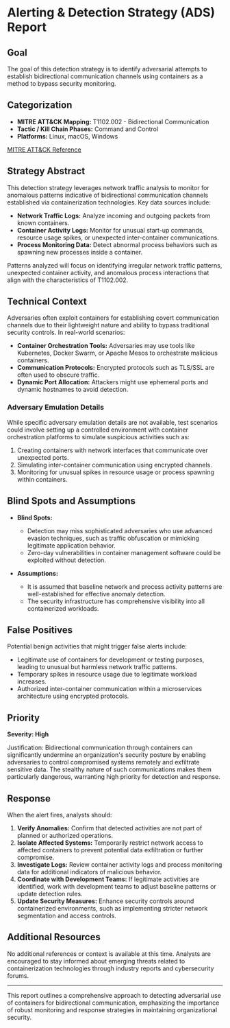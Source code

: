 # Alerting & Detection Strategy (ADS) Report

## Goal
The goal of this detection strategy is to identify adversarial attempts to establish bidirectional communication channels using containers as a method to bypass security monitoring.

## Categorization
- **MITRE ATT&CK Mapping:** T1102.002 - Bidirectional Communication
- **Tactic / Kill Chain Phases:** Command and Control
- **Platforms:** Linux, macOS, Windows

[MITRE ATT&CK Reference](https://attack.mitre.org/techniques/T1102/002)

## Strategy Abstract
This detection strategy leverages network traffic analysis to monitor for anomalous patterns indicative of bidirectional communication channels established via containerization technologies. Key data sources include:

- **Network Traffic Logs:** Analyze incoming and outgoing packets from known containers.
- **Container Activity Logs:** Monitor for unusual start-up commands, resource usage spikes, or unexpected inter-container communications.
- **Process Monitoring Data:** Detect abnormal process behaviors such as spawning new processes inside a container.

Patterns analyzed will focus on identifying irregular network traffic patterns, unexpected container activity, and anomalous process interactions that align with the characteristics of T1102.002.

## Technical Context
Adversaries often exploit containers for establishing covert communication channels due to their lightweight nature and ability to bypass traditional security controls. In real-world scenarios:

- **Container Orchestration Tools:** Adversaries may use tools like Kubernetes, Docker Swarm, or Apache Mesos to orchestrate malicious containers.
- **Communication Protocols:** Encrypted protocols such as TLS/SSL are often used to obscure traffic.
- **Dynamic Port Allocation:** Attackers might use ephemeral ports and dynamic hostnames to avoid detection.

### Adversary Emulation Details
While specific adversary emulation details are not available, test scenarios could involve setting up a controlled environment with container orchestration platforms to simulate suspicious activities such as:

1. Creating containers with network interfaces that communicate over unexpected ports.
2. Simulating inter-container communication using encrypted channels.
3. Monitoring for unusual spikes in resource usage or process spawning within containers.

## Blind Spots and Assumptions
- **Blind Spots:**
  - Detection may miss sophisticated adversaries who use advanced evasion techniques, such as traffic obfuscation or mimicking legitimate application behavior.
  - Zero-day vulnerabilities in container management software could be exploited without detection.

- **Assumptions:**
  - It is assumed that baseline network and process activity patterns are well-established for effective anomaly detection.
  - The security infrastructure has comprehensive visibility into all containerized workloads.

## False Positives
Potential benign activities that might trigger false alerts include:

- Legitimate use of containers for development or testing purposes, leading to unusual but harmless network traffic patterns.
- Temporary spikes in resource usage due to legitimate workload increases.
- Authorized inter-container communication within a microservices architecture using encrypted protocols.

## Priority
**Severity: High**

Justification:
Bidirectional communication through containers can significantly undermine an organization's security posture by enabling adversaries to control compromised systems remotely and exfiltrate sensitive data. The stealthy nature of such communications makes them particularly dangerous, warranting high priority for detection and response.

## Response
When the alert fires, analysts should:

1. **Verify Anomalies:** Confirm that detected activities are not part of planned or authorized operations.
2. **Isolate Affected Systems:** Temporarily restrict network access to affected containers to prevent potential data exfiltration or further compromise.
3. **Investigate Logs:** Review container activity logs and process monitoring data for additional indicators of malicious behavior.
4. **Coordinate with Development Teams:** If legitimate activities are identified, work with development teams to adjust baseline patterns or update detection rules.
5. **Update Security Measures:** Enhance security controls around containerized environments, such as implementing stricter network segmentation and access controls.

## Additional Resources
No additional references or context is available at this time. Analysts are encouraged to stay informed about emerging threats related to containerization technologies through industry reports and cybersecurity forums.

---

This report outlines a comprehensive approach to detecting adversarial use of containers for bidirectional communication, emphasizing the importance of robust monitoring and response strategies in maintaining organizational security.